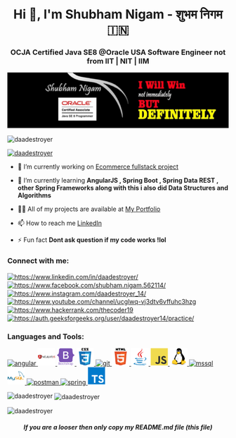 <h1 align="center">Hi 👋, I'm Shubham Nigam - शुभम निगम 🇮🇳</h1>
<h3 align="center">OCJA Certified Java SE8 @Oracle USA Software Engineer not from IIT | NIT | IIM</h3>

<a href="https://daadestroyer.github.io/"> <img src="https://github.com/daadestroyer/daadestroyer/blob/main/Assets/linkedin-banner-1.jpeg" width="auto" height="auto"/> </a>
<p align="left"> <img src="https://komarev.com/ghpvc/?username=daadestroyer&label=Profile%20views&color=0e75b6&style=flat" alt="daadestroyer" /> </p>

<p align="left"> <a href="https://github.com/ryo-ma/github-profile-trophy"><img src="https://github-profile-trophy.vercel.app/?username=daadestroyer" alt="daadestroyer" /></a> </p>

- 🔭 I’m currently working on [Ecommerce fullstack project](https://github.com/daadestroyer/springboot-ecommerce-application-full-stack)

- 🌱 I’m currently learning **AngularJS , Spring Boot , Spring Data REST , other Spring Frameworks along with this i also did Data Structures and Algorithms**

- 👨‍💻 All of my projects are available at [My Portfolio](https://daadestroyer.github.io/portfolio.html)

- 📫 How to reach me [LinkedIn](https://www.linkedin.com/in/daadestroyer/)

- ⚡ Fun fact **Dont ask question if my code works !lol**

<h3 align="left">Connect with me:</h3>
<p align="left">
<a href="https://linkedin.com/in/https://www.linkedin.com/in/daadestroyer/" target="blank"><img align="center" src="https://raw.githubusercontent.com/rahuldkjain/github-profile-readme-generator/master/src/images/icons/Social/linked-in-alt.svg" alt="https://www.linkedin.com/in/daadestroyer/" height="30" width="40" /></a>
<a href="https://fb.com/https://www.facebook.com/shubham.nigam.562114/" target="blank"><img align="center" src="https://raw.githubusercontent.com/rahuldkjain/github-profile-readme-generator/master/src/images/icons/Social/facebook.svg" alt="https://www.facebook.com/shubham.nigam.562114/" height="30" width="40" /></a>
<a href="https://instagram.com/https://www.instagram.com/daadestroyer_14/" target="blank"><img align="center" src="https://raw.githubusercontent.com/rahuldkjain/github-profile-readme-generator/master/src/images/icons/Social/instagram.svg" alt="https://www.instagram.com/daadestroyer_14/" height="30" width="40" /></a>
<a href="https://www.youtube.com/c/https://www.youtube.com/channel/ucglwq-vj3dtv6vffuhc3hzg" target="blank"><img align="center" src="https://raw.githubusercontent.com/rahuldkjain/github-profile-readme-generator/master/src/images/icons/Social/youtube.svg" alt="https://www.youtube.com/channel/ucglwq-vj3dtv6vffuhc3hzg" height="30" width="40" /></a>
<a href="https://www.hackerrank.com/https://www.hackerrank.com/thecoder19" target="blank"><img align="center" src="https://raw.githubusercontent.com/rahuldkjain/github-profile-readme-generator/master/src/images/icons/Social/hackerrank.svg" alt="https://www.hackerrank.com/thecoder19" height="30" width="40" /></a>
<a href="https://auth.geeksforgeeks.org/user/https://auth.geeksforgeeks.org/user/daadestroyer14/practice/" target="blank"><img align="center" src="https://raw.githubusercontent.com/rahuldkjain/github-profile-readme-generator/master/src/images/icons/Social/geeks-for-geeks.svg" alt="https://auth.geeksforgeeks.org/user/daadestroyer14/practice/" height="30" width="40" /></a>
</p>

<h3 align="left">Languages and Tools:</h3>
<p align="left"> <a href="https://angular.io" target="_blank"> <img src="https://angular.io/assets/images/logos/angular/angular.svg" alt="angular" width="40" height="40"/> </a> <a href="https://angular.io" target="_blank"> <img src="https://raw.githubusercontent.com/devicons/devicon/master/icons/angularjs/angularjs-original-wordmark.svg" alt="angularjs" width="40" height="40"/> </a> <a href="https://getbootstrap.com" target="_blank"> <img src="https://raw.githubusercontent.com/devicons/devicon/master/icons/bootstrap/bootstrap-plain-wordmark.svg" alt="bootstrap" width="40" height="40"/> </a> <a href="https://www.w3schools.com/css/" target="_blank"> <img src="https://raw.githubusercontent.com/devicons/devicon/master/icons/css3/css3-original-wordmark.svg" alt="css3" width="40" height="40"/> </a> <a href="https://git-scm.com/" target="_blank"> <img src="https://www.vectorlogo.zone/logos/git-scm/git-scm-icon.svg" alt="git" width="40" height="40"/> </a> <a href="https://www.w3.org/html/" target="_blank"> <img src="https://raw.githubusercontent.com/devicons/devicon/master/icons/html5/html5-original-wordmark.svg" alt="html5" width="40" height="40"/> </a> <a href="https://www.java.com" target="_blank"> <img src="https://raw.githubusercontent.com/devicons/devicon/master/icons/java/java-original.svg" alt="java" width="40" height="40"/> </a> <a href="https://developer.mozilla.org/en-US/docs/Web/JavaScript" target="_blank"> <img src="https://raw.githubusercontent.com/devicons/devicon/master/icons/javascript/javascript-original.svg" alt="javascript" width="40" height="40"/> </a> <a href="https://www.linux.org/" target="_blank"> <img src="https://raw.githubusercontent.com/devicons/devicon/master/icons/linux/linux-original.svg" alt="linux" width="40" height="40"/> </a> <a href="https://www.microsoft.com/en-us/sql-server" target="_blank"> <img src="https://www.svgrepo.com/show/303229/microsoft-sql-server-logo.svg" alt="mssql" width="40" height="40"/> </a> <a href="https://www.mysql.com/" target="_blank"> <img src="https://raw.githubusercontent.com/devicons/devicon/master/icons/mysql/mysql-original-wordmark.svg" alt="mysql" width="40" height="40"/> </a> <a href="https://postman.com" target="_blank"> <img src="https://www.vectorlogo.zone/logos/getpostman/getpostman-icon.svg" alt="postman" width="40" height="40"/> </a> <a href="https://spring.io/" target="_blank"> <img src="https://www.vectorlogo.zone/logos/springio/springio-icon.svg" alt="spring" width="40" height="40"/> </a> <a href="https://www.typescriptlang.org/" target="_blank"> <img src="https://raw.githubusercontent.com/devicons/devicon/master/icons/typescript/typescript-original.svg" alt="typescript" width="40" height="40"/> </a> </p>

<p><img align="left" src="https://github-readme-stats.vercel.app/api/top-langs?username=daadestroyer&show_icons=true&locale=en&layout=compact" alt="daadestroyer" /></p>

<p>&nbsp;<img align="center" src="https://github-readme-stats.vercel.app/api?username=daadestroyer&show_icons=true&locale=en" alt="daadestroyer" /></p>

<p><img align="center" src="https://github-readme-streak-stats.herokuapp.com/?user=daadestroyer&" alt="daadestroyer" /></p>


<center><h5>If you are a looser then only copy my README.md file (this file)</h5></center>
